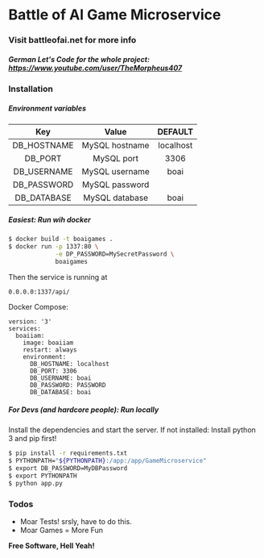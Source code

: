 # Battle of AI Game Microservice

### Visit battleofai.net for more info

##### German Let's Code for the whole project: https://www.youtube.com/user/TheMorpheus407

### Installation

##### Environment variables

|      Key      |      Value      |  DEFAULT  |
|:-------------:|:---------------:|:---------:|
| DB_HOSTNAME   | MySQL hostname  | localhost |
| DB_PORT       | MySQL port      | 3306      |
| DB_USERNAME   | MySQL username  | boai      |
| DB_PASSWORD   | MySQL password  |           |
| DB_DATABASE   | MySQL database  | boai      |

##### Easiest: Run wih docker
```sh
$ docker build -t boaigames .
$ docker run -p 1337:80 \
             -e DP_PASSWORD=MySecretPassword \ 
             boaigames
```
Then the service is running at
```
0.0.0.0:1337/api/
```

Docker Compose:
```
version: '3'
services:
  boaiiam:
    image: boaiiam
    restart: always
    environment:
      DB_HOSTNAME: localhost
      DB_PORT: 3306
      DB_USERNAME: boai
      DB_PASSWORD: PASSWORD
      DB_DATABASE: boai
```

##### For Devs (and hardcore people): Run locally
Install the dependencies and start the server. If not installed: Install python 3 and pip first!

```sh
$ pip install -r requirements.txt
$ PYTHONPATH="${PYTHONPATH}:/app:/app/GameMicroservice"
$ export DB_PASSWORD=MyDBPassword
$ export PYTHONPATH
$ python app.py
```


### Todos

 - Moar Tests! srsly, have to do this.
 - Moar Games = More Fun


**Free Software, Hell Yeah!**


   [Python 3]: <https://www.python.org/>
   [Python Flask]: <http://flask.pocoo.org/>
   [Flask Restplus]: <https://github.com/noirbizarre/flask-restplus>
   [SQLAlchemy]: <https://www.sqlalchemy.org/>
